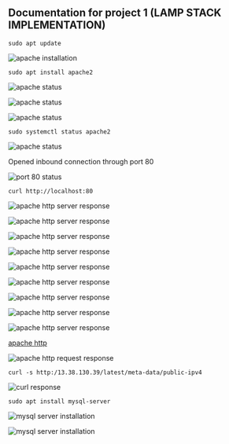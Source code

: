 ## Documentation for project 1 (LAMP STACK IMPLEMENTATION)

`sudo apt update`

![apache installation](./images/packages_update.PNG)

`sudo apt install apache2`

![apache status](./images/apache_package_configuration_pending_kernel_upgrade.PNG)

![apache status](./images/apache_package_configuration_outdated_libraries.PNG)

![apache status](./images/packages_update.PNG)

`sudo systemctl status apache2`

![apache status](./images/apache_status_4.PNG)

Opened inbound connection through port 80

![port 80 status](./images/port_80_opened.PNG)

`curl http://localhost:80`

![apache http server response](./images/apache_http_server_response_page1.PNG)

![apache http server response](./images/apache_http_server_response_page2.PNG)

![apache http server response](./images/apache_http_server_response_page3.PNGg)

![apache http server response](./images/apache_http_server_response_page4.PNG)

![apache http server response](./images/apache_http_server_response_page5.PNG)

![apache http server response](./images/apache_http_server_response_page6.PNG)

![apache http server response](./images/apache_http_server_response_page7.PNG)

![apache http server response](./images/apache_http_server_response_page8.PNG)

![apache http server response](./images/apache_http_server_response_page9.PNG)

[apache http](http://13.38.130.39)

![apache http request response](./images/apache_http_request_response.PNG)

`curl -s http:/13.38.130.39/latest/meta-data/public-ipv4`

![curl response](./images/public_ip_address_retrieval.PNG)

`sudo apt install mysql-server`

![mysql server installation](./images/mysql_installation/mysql_installation_page1.PNG)

![mysql server installation](./images/mysql_installation/mysql_installation_page2.PNG)


